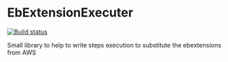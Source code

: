 # EbExtensionExecuter

[![Build status](https://ci.appveyor.com/api/projects/status/m00bxmvhi9ioe2pu?svg=true)](https://ci.appveyor.com/project/AlbertoMonteiro/ebextensionexecuter)


Small library to help to write steps execution to substitute the ebextensions from AWS
